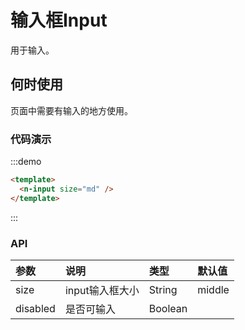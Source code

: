 
# 输入框Input

用于输入。

## 何时使用

页面中需要有输入的地方使用。

### 代码演示

:::demo
```html
<template>
  <n-input size="md" />
</template>
```
:::

### API

| 参数 | 说明 | 类型 | 默认值 |
| :--- | :--- | :--- | :--- |
| size | input输入框大小 | String | middle |
| disabled | 是否可输入 | Boolean |  |